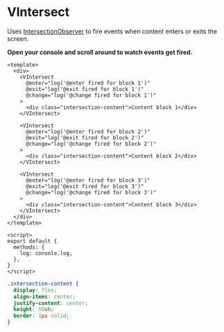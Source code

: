 # VIntersect

Uses [IntersectionObserver](https://developer.mozilla.org/en-US/docs/Web/API/IntersectionObserver) to fire events when content enters or exits the screen.

**Open your console and scroll around to watch events get fired.**

```vue live
<template>
  <div>
    <VIntersect
      @enter="log('@enter fired for block 1')"
      @exit="log('@exit fired for block 1')"
      @change="log('@change fired for block 1')"
    >
      <div class="intersection-content">Content block 1</div>
    </VIntersect>

    <VIntersect
      @enter="log('@enter fired for block 2')"
      @exit="log('@exit fired for block 2')"
      @change="log('@change fired for block 2')"
    >
      <div class="intersection-content">Content block 2</div>
    </VIntersect>

    <VIntersect
      @enter="log('@enter fired for block 3')"
      @exit="log('@exit fired for block 3')"
      @change="log('@change fired for block 3')"
    >
      <div class="intersection-content">Content block 3</div>
    </VIntersect>
  </div>
</template>

<script>
export default {
  methods: {
    log: console.log,
  },
}
</script>
```

```css
.intersection-content {
  display: flex;
  align-items: center;
  justify-content: center;
  height: 50vh;
  border: 1px solid;
}
```
